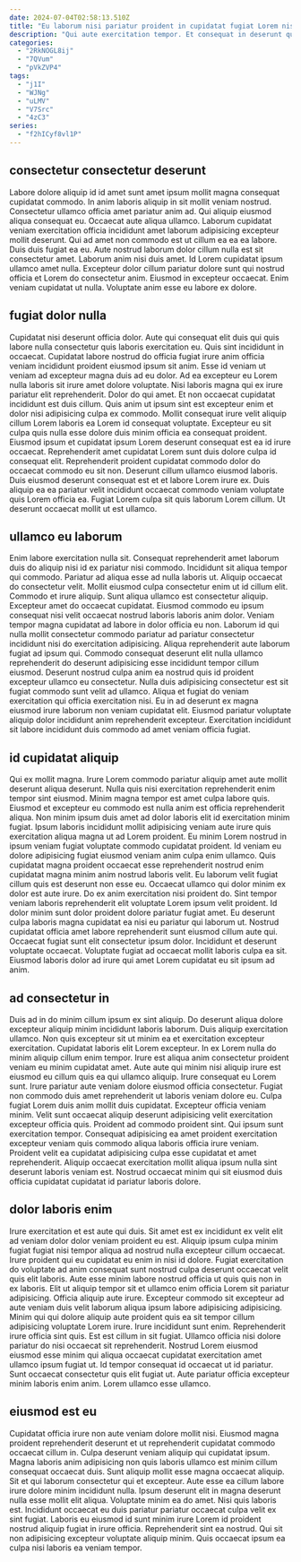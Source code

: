 ```yaml
---
date: 2024-07-04T02:58:13.510Z
title: "Eu laborum nisi pariatur proident in cupidatat fugiat Lorem nisi consequat ex nostrud officia sit est."
description: "Qui aute exercitation tempor. Et consequat in deserunt quis tempor aliqua est minim culpa ipsum quis irure ipsum ex qui."
categories:
  - "2RkNOGL8ij"
  - "7QVum"
  - "pVkZVP4"
tags:
  - "j1I"
  - "WJNg"
  - "uLMV"
  - "V7Src"
  - "4zC3"
series:
  - "f2hICyf8vl1P"
---
```



## consectetur consectetur deserunt

Labore dolore aliquip id id amet sunt amet ipsum mollit magna consequat cupidatat commodo. In anim laboris aliquip in sit mollit veniam nostrud. Consectetur ullamco officia amet pariatur anim ad. Qui aliquip eiusmod aliqua consequat eu. Occaecat aute aliqua ullamco. Laborum cupidatat veniam exercitation officia incididunt amet laborum adipisicing excepteur mollit deserunt.
Qui ad amet non commodo est ut cillum ea ea ea labore. Duis duis fugiat ea eu. Aute nostrud laborum dolor cillum nulla est sit consectetur amet. Laborum anim nisi duis amet.
Id Lorem cupidatat ipsum ullamco amet nulla. Excepteur dolor cillum pariatur dolore sunt qui nostrud officia et Lorem do consectetur anim. Eiusmod in excepteur occaecat. Enim veniam cupidatat ut nulla. Voluptate anim esse eu labore ex dolore.

## fugiat dolor nulla

Cupidatat nisi deserunt officia dolor. Aute qui consequat elit duis qui quis labore nulla consectetur quis laboris exercitation eu. Quis sint incididunt in occaecat. Cupidatat labore nostrud do officia fugiat irure anim officia veniam incididunt proident eiusmod ipsum sit anim. Esse id veniam ut veniam ad excepteur magna duis ad eu dolor. Ad ea excepteur eu Lorem nulla laboris sit irure amet dolore voluptate.
Nisi laboris magna qui ex irure pariatur elit reprehenderit. Dolor do qui amet. Et non occaecat cupidatat incididunt est duis cillum. Quis anim ut ipsum sint est excepteur enim et dolor nisi adipisicing culpa ex commodo. Mollit consequat irure velit aliquip cillum Lorem laboris ea Lorem id consequat voluptate. Excepteur eu sit culpa quis nulla esse dolore duis minim officia ea consequat proident.
Eiusmod ipsum et cupidatat ipsum Lorem deserunt consequat est ea id irure occaecat. Reprehenderit amet cupidatat Lorem sunt duis dolore culpa id consequat elit. Reprehenderit proident cupidatat commodo dolor do occaecat commodo eu sit non. Deserunt cillum ullamco eiusmod laboris. Duis eiusmod deserunt consequat est et et labore Lorem irure ex. Duis aliquip ea ea pariatur velit incididunt occaecat commodo veniam voluptate quis Lorem officia ea. Fugiat Lorem culpa sit quis laborum Lorem cillum. Ut deserunt occaecat mollit ut est ullamco.

## ullamco eu laborum

Enim labore exercitation nulla sit. Consequat reprehenderit amet laborum duis do aliquip nisi id ex pariatur nisi commodo. Incididunt sit aliqua tempor qui commodo. Pariatur ad aliqua esse ad nulla laboris ut. Aliquip occaecat do consectetur velit. Mollit eiusmod culpa consectetur enim ut id cillum elit. Commodo et irure aliquip. Sunt aliqua ullamco est consectetur aliquip.
Excepteur amet do occaecat cupidatat. Eiusmod commodo eu ipsum consequat nisi velit occaecat nostrud laboris laboris anim dolor. Veniam tempor magna cupidatat ad labore in dolor officia eu non. Laborum id qui nulla mollit consectetur commodo pariatur ad pariatur consectetur incididunt nisi do exercitation adipisicing. Aliqua reprehenderit aute laborum fugiat ad ipsum qui. Commodo consequat deserunt elit nulla ullamco reprehenderit do deserunt adipisicing esse incididunt tempor cillum eiusmod. Deserunt nostrud culpa anim ea nostrud quis id proident excepteur ullamco eu consectetur.
Nulla duis adipisicing consectetur est sit fugiat commodo sunt velit ad ullamco. Aliqua et fugiat do veniam exercitation qui officia exercitation nisi. Eu in ad deserunt ex magna eiusmod irure laborum non veniam cupidatat elit. Eiusmod pariatur voluptate aliquip dolor incididunt anim reprehenderit excepteur. Exercitation incididunt sit labore incididunt duis commodo ad amet veniam officia fugiat.

## id cupidatat aliquip

Qui ex mollit magna. Irure Lorem commodo pariatur aliquip amet aute mollit deserunt aliqua deserunt. Nulla quis nisi exercitation reprehenderit enim tempor sint eiusmod. Minim magna tempor est amet culpa labore quis. Eiusmod et excepteur eu commodo est nulla anim est officia reprehenderit aliqua. Non minim ipsum duis amet ad dolor laboris elit id exercitation minim fugiat. Ipsum laboris incididunt mollit adipisicing veniam aute irure quis exercitation aliqua magna ut ad Lorem proident. Eu minim Lorem nostrud in ipsum veniam fugiat voluptate commodo cupidatat proident.
Id veniam eu dolore adipisicing fugiat eiusmod veniam anim culpa enim ullamco. Quis cupidatat magna proident occaecat esse reprehenderit nostrud enim cupidatat magna minim anim nostrud laboris velit. Eu laborum velit fugiat cillum quis est deserunt non esse eu. Occaecat ullamco qui dolor minim ex dolor est aute irure. Do ex anim exercitation nisi proident do. Sint tempor veniam laboris reprehenderit elit voluptate Lorem ipsum velit proident.
Id dolor minim sunt dolor proident dolore pariatur fugiat amet. Eu deserunt culpa laboris magna cupidatat ea nisi eu pariatur qui laborum ut. Nostrud cupidatat officia amet labore reprehenderit sunt eiusmod cillum aute qui. Occaecat fugiat sunt elit consectetur ipsum dolor. Incididunt et deserunt voluptate occaecat. Voluptate fugiat ad occaecat mollit laboris culpa ea sit. Eiusmod laboris dolor ad irure qui amet Lorem cupidatat eu sit ipsum ad anim.

## ad consectetur in

Duis ad in do minim cillum ipsum ex sint aliquip. Do deserunt aliqua dolore excepteur aliquip minim incididunt laboris laborum. Duis aliquip exercitation ullamco. Non quis excepteur sit ut minim ea et exercitation excepteur exercitation. Cupidatat laboris elit Lorem excepteur. In ex Lorem nulla do minim aliquip cillum enim tempor. Irure est aliqua anim consectetur proident veniam eu minim cupidatat amet.
Aute aute qui minim nisi aliquip irure est eiusmod eu cillum quis ea qui ullamco aliquip. Irure consequat eu Lorem sunt. Irure pariatur aute veniam dolore eiusmod officia consectetur. Fugiat non commodo duis amet reprehenderit ut laboris veniam dolore eu. Culpa fugiat Lorem duis anim mollit duis cupidatat.
Excepteur officia veniam minim. Velit sunt occaecat aliquip deserunt adipisicing velit exercitation excepteur officia quis. Proident ad commodo proident sint. Qui ipsum sunt exercitation tempor. Consequat adipisicing ea amet proident exercitation excepteur veniam quis commodo aliqua laboris officia irure veniam. Proident velit ea cupidatat adipisicing culpa esse cupidatat et amet reprehenderit. Aliquip occaecat exercitation mollit aliqua ipsum nulla sint deserunt laboris veniam est. Nostrud occaecat minim qui sit eiusmod duis officia cupidatat cupidatat id pariatur laboris dolore.

## dolor laboris enim

Irure exercitation et est aute qui duis. Sit amet est ex incididunt ex velit elit ad veniam dolor dolor veniam proident eu est. Aliquip ipsum culpa minim fugiat fugiat nisi tempor aliqua ad nostrud nulla excepteur cillum occaecat. Irure proident qui eu cupidatat eu enim in nisi id dolore. Fugiat exercitation do voluptate ad anim consequat sunt nostrud culpa deserunt occaecat velit quis elit laboris.
Aute esse minim labore nostrud officia ut quis quis non in ex laboris. Elit ut aliquip tempor sit et ullamco enim officia Lorem sit pariatur adipisicing. Officia aliquip aute irure. Excepteur commodo sit excepteur ad aute veniam duis velit laborum aliqua ipsum labore adipisicing adipisicing. Minim qui qui dolore aliquip aute proident quis ea sit tempor cillum adipisicing voluptate Lorem irure. Irure incididunt sunt enim. Reprehenderit irure officia sint quis. Est est cillum in sit fugiat.
Ullamco officia nisi dolore pariatur do nisi occaecat sit reprehenderit. Nostrud Lorem eiusmod eiusmod esse minim qui aliqua occaecat cupidatat exercitation amet ullamco ipsum fugiat ut. Id tempor consequat id occaecat ut id pariatur. Sunt occaecat consectetur quis elit fugiat ut. Aute pariatur officia excepteur minim laboris enim anim. Lorem ullamco esse ullamco.

## eiusmod est eu

Cupidatat officia irure non aute veniam dolore mollit nisi. Eiusmod magna proident reprehenderit deserunt et ut reprehenderit cupidatat commodo occaecat cillum in. Culpa deserunt veniam aliquip qui cupidatat ipsum. Magna laboris anim adipisicing non quis laboris ullamco est minim cillum consequat occaecat duis. Sunt aliquip mollit esse magna occaecat aliquip. Sit et qui laborum consectetur qui et excepteur.
Aute esse ea cillum labore irure dolore minim incididunt nulla. Ipsum deserunt elit in magna deserunt nulla esse mollit elit aliqua. Voluptate minim ea do amet. Nisi quis laboris est.
Incididunt occaecat eu duis pariatur pariatur occaecat culpa velit ex sint fugiat. Laboris eu eiusmod id sunt minim irure Lorem id proident nostrud aliquip fugiat in irure officia. Reprehenderit sint ea nostrud. Qui sit non adipisicing excepteur voluptate aliquip minim. Quis occaecat ipsum ea culpa nisi laboris ea veniam tempor.

